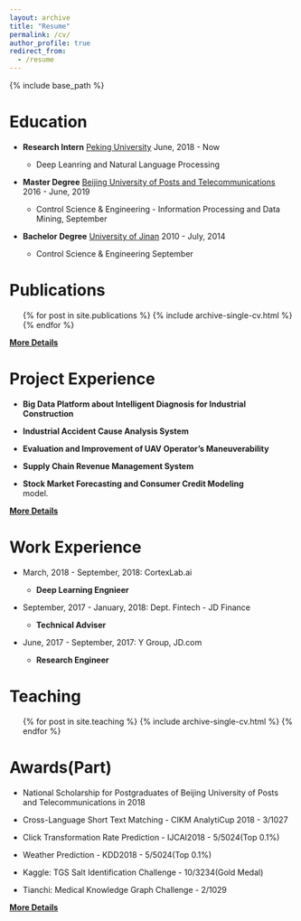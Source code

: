 ```yaml
---
layout: archive
title: "Resume"
permalink: /cv/
author_profile: true
redirect_from:
  - /resume
---
```


{% include base_path %}

Education
======
* **Research Intern** [Peking University](https://www.pku.edu.cn/)   June, 2018 - Now


  - Deep Leanring and Natural Language Processing
* **Master Degree**  [Beijing University of Posts and Telecommunications](https://www.bupt.edu.cn/)   2016 - June, 2019 


  - Control Science & Engineering - Information Processing and Data Mining, September 
* **Bachelor Degree** [University of Jinan](http://www.ujn.edu.cn/)   2010 - July, 2014


  - Control Science & Engineering  September
  
Publications
======
  <ul>{% for post in site.publications %}
    {% include archive-single-cv.html %}
  {% endfor %}</ul>
  
  [**More Details**](https://deepblue666.github.io//publications/)

  
Project Experience
======
* **Big Data Platform about Intelligent Diagnosis for Industrial Construction**  
 
* **Industrial Accident Cause Analysis System**  

* **Evaluation and Improvement of UAV Operator’s Maneuverability**  

* **Supply Chain Revenue Management System**  
  
* **Stock Market Forecasting and Consumer Credit Modeling**  
  model.

[**More Details**](https://deepblue666.github.io//project/) 



Work Experience
======
* March, 2018 - September, 2018: CortexLab.ai
  * **Deep Learning Engnieer**

* September, 2017 - January, 2018: Dept. Fintech - JD Finance
  * **Technical Adviser**

* June, 2017 - September, 2017: Y Group, JD.com
  * **Research Engineer**

Teaching
======
  <ul>{% for post in site.teaching %}
    {% include archive-single-cv.html %}
  {% endfor %}</ul>
  
Awards(Part)
======
* National Scholarship for Postgraduates of Beijing University of Posts and Telecommunications in 2018

* Cross-Language Short Text Matching - CIKM AnalytiCup 2018 - 3/1027
  
* Click Transformation Rate Prediction - IJCAI2018 - 5/5024(Top 0.1%)
  
* Weather Prediction - KDD2018 - 5/5024(Top 0.1%)
  
* Kaggle: TGS Salt Identification Challenge - 10/3234(Gold Medal)
  
* Tianchi: Medical Knowledge Graph Challenge - 2/1029

[**More Details**](https://deepblue666.github.io//award/)